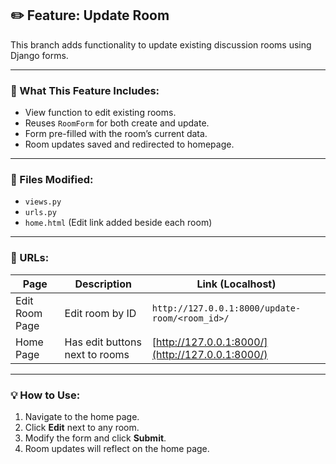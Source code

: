 ## ✏️ **Feature: Update Room**

This branch adds functionality to update existing discussion rooms using Django forms.

---

### 🔧 What This Feature Includes:

- View function to edit existing rooms.
- Reuses `RoomForm` for both create and update.
- Form pre-filled with the room’s current data.
- Room updates saved and redirected to homepage.

---

### 🧩 Files Modified:
- `views.py`
- `urls.py`
- `home.html` (Edit link added beside each room)

---

### 🔗 URLs:
| Page            | Description                       | Link (Localhost)                                   |
|------------------|-----------------------------------|----------------------------------------------------|
| Edit Room Page   | Edit room by ID                   | `http://127.0.0.1:8000/update-room/<room_id>/`     |
| Home Page        | Has edit buttons next to rooms    | [http://127.0.0.1:8000/](http://127.0.0.1:8000/)    |

---

### 💡 How to Use:

1. Navigate to the home page.
2. Click **Edit** next to any room.
3. Modify the form and click **Submit**.
4. Room updates will reflect on the home page.


